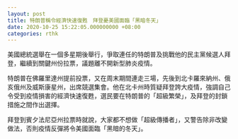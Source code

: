 ```yaml
---
layout: post
title: 特朗普稱令經濟快速復甦　拜登憂美國面臨「黑暗冬天」
date: 2020-10-25 15:22:05.000000000 +08:00
categories: rthk
---
```


美國總統選舉在一個多星期後舉行，爭取連任的特朗普及挑戰他的民主黨候選人拜登，繼續到關鍵州份拉票，議題離不開新型肺炎疫情。

特朗普在佛羅里達州提前投票，又在周末期間連走三場，先後到北卡羅來納州、俄亥俄州及威斯康星州，出席競選集會。他在北卡州時質疑拜登誇大疫情，強調自己令受到疫情損害的經濟快速復甦，選民要在特朗普的「超級繁榮」，及拜登的封鎖措施之間作出選擇。

拜登到賓夕法尼亞州拉票時就說，大家都不想做「超級傳播者」，又警告除非改變做法，否則疫情反彈將令美國面臨「黑暗的冬天」。
